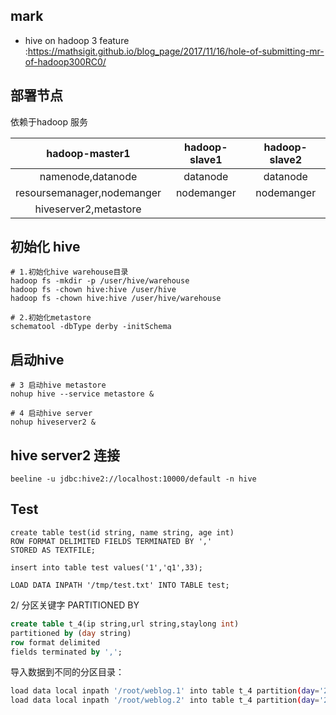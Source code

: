 ## mark


- hive on hadoop 3 feature :https://mathsigit.github.io/blog_page/2017/11/16/hole-of-submitting-mr-of-hadoop300RC0/ 


## 部署节点
依赖于hadoop 服务

|       hadoop-master1       | hadoop-slave1 | hadoop-slave2 |
|:--------------------------:|:-------------:|:-------------:|
|     namenode,datanode      |   datanode    |   datanode    |
| resoursemanager,nodemanger |  nodemanger   |  nodemanger   |
|   hiveserver2,metastore    |               |               |


## 初始化 hive

```
# 1.初始化hive warehouse目录
hadoop fs -mkdir -p /user/hive/warehouse
hadoop fs -chown hive:hive /user/hive
hadoop fs -chown hive:hive /user/hive/warehouse

# 2.初始化metastore
schematool -dbType derby -initSchema
```
## 启动hive
```
# 3 启动hive metastore
nohup hive --service metastore &

# 4 启动hive server
nohup hiveserver2 &
```

## hive server2 连接

```
beeline -u jdbc:hive2://localhost:10000/default -n hive
```

## Test

```
create table test(id string, name string, age int)
ROW FORMAT DELIMITED FIELDS TERMINATED BY ','
STORED AS TEXTFILE;
```

```
insert into table test values('1','q1',33);
```

```
LOAD DATA INPATH '/tmp/test.txt' INTO TABLE test;
```

2/ 分区关键字 PARTITIONED BY
```sql
create table t_4(ip string,url string,staylong int)
partitioned by (day string)
row format delimited
fields terminated by ',';

```


导入数据到不同的分区目录：
```bash
load data local inpath '/root/weblog.1' into table t_4 partition(day='2017-04-08');
load data local inpath '/root/weblog.2' into table t_4 partition(day='2017-04-09');
```